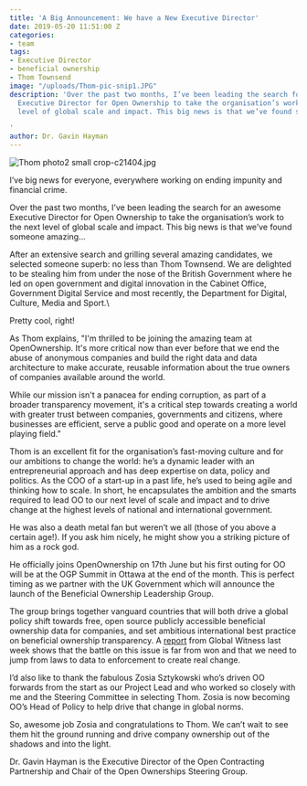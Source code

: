```yaml
---
title: 'A Big Announcement: We have a New Executive Director'
date: 2019-05-20 11:51:00 Z
categories:
- team
tags:
- Executive Director
- beneficial ownership
- Thom Townsend
image: "/uploads/Thom-pic-snip1.JPG"
description: 'Over the past two months, I’ve been leading the search for an awesome
  Executive Director for Open Ownership to take the organisation’s work to the next
  level of global scale and impact. This big news is that we’ve found someone amazing...

'
author: Dr. Gavin Hayman
---
```


![Thom photo2 small crop-c21404.jpg](/uploads/Thom%20photo2%20small%20crop-c21404.jpg)

I’ve big news for everyone, everywhere working on ending impunity and financial crime.


Over the past two months, I’ve been leading the search for an awesome Executive Director for Open Ownership to take the organisation’s work to the next level of global scale and impact. This big news is that we’ve found someone amazing...

After an extensive search and grilling several amazing candidates, we selected someone superb: no less than Thom Townsend. We are delighted to be stealing him from under the nose of the British Government where he led on open government and digital innovation in the Cabinet Office, Government Digital Service and most recently, the Department for Digital, Culture, Media and Sport.\

Pretty cool, right!

As Thom explains, "I'm thrilled to be joining the amazing team at OpenOwnership. It's more critical now than ever before that we end the abuse of anonymous companies and build the right data and data architecture to make accurate, reusable information about the true owners of companies available around the world.

While our mission isn't a panacea for ending corruption, as part of a broader transparency movement, it's a critical step towards creating a world with greater trust between companies, governments and citizens, where businesses are efficient, serve a public good and operate on a more level playing field.”

Thom is an excellent fit for the organisation’s fast-moving culture and for our ambitions to change the world: he’s a dynamic leader with an entrepreneurial approach and has deep expertise on data, policy and politics. As the COO of a start-up in a past life, he’s used to being agile and thinking how to scale. In short, he encapsulates the ambition and the smarts required to lead OO to our next level of scale and impact and to drive change at the highest levels of national and international government.

He was also a death metal fan but weren’t we all (those of you above a certain age!). If you ask him nicely, he might show you a striking picture of him as a rock god.

He officially joins OpenOwnership on 17th June but his first outing for OO will be at the OGP Summit in Ottawa at the end of the month. This is perfect timing as we partner with the UK Government which will announce the launch of the Beneficial Ownership Leadership Group.

The group brings together vanguard countries that will both drive a global policy shift towards free, open source publicly accessible beneficial ownership data for companies, and set ambitious international best practice on beneficial ownership transparency. A [report](https://www.globalwitness.org/en/campaigns/corruption-and-money-laundering/anonymous-company-owners/companies-we-keep/#chapter-0/section-0) from Global Witness last week shows that the battle on this issue is far from won and that we need to jump from laws to data to enforcement to create real change.

I’d also like to thank the fabulous Zosia Sztykowski who’s driven OO forwards from the start as our Project Lead and who worked so closely with me and the Steering Committee in selecting Thom. Zosia is now becoming OO’s Head of Policy to help drive that change in global norms.

So, awesome job Zosia and congratulations to Thom. We can’t wait to see them hit the ground running and drive company ownership out of the shadows and into the light.

Dr. Gavin Hayman is the Executive Director of the Open Contracting Partnership and Chair of the Open Ownerships Steering Group.